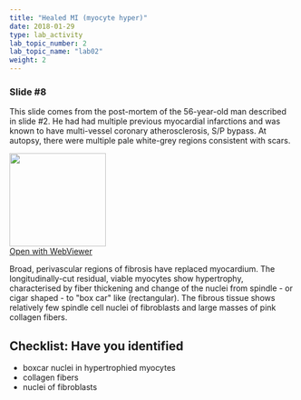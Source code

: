 ```yaml
---
title: "Healed MI (myocyte hyper)"
date: 2018-01-29
type: lab_activity
lab_topic_number: 2
lab_topic_name: "lab02"
weight: 2
---
```

<div class="entrybody">
<h3>Slide #8</h3>

<p>This slide comes from the post-mortem of the 56-year-old man described in slide #2. He had had multiple previous myocardial infarctions and was known to have multi-vessel coronary atherosclerosis, S/P bypass. At autopsy, there were multiple pale white-grey regions consistent with scars.</p>

<div class="thumbnail"><a href="http://virtualslides.cumc.columbia.edu/3479.svs/view.apml?" target="_blank"><img alt="" src="http://pathologylab.ccnmtl.columbia.edu/assets/images/slide_3479.jpg" width="170" height="164" class="mt-image-left"></a><br><a href="http://virtualslides.cumc.columbia.edu/3479.svs/view.apml?" target="_blank">Open with WebViewer</a></div>

<p>Broad, perivascular regions of fibrosis have replaced myocardium. The longitudinally-cut residual, viable myocytes show hypertrophy, characterised by fiber thickening and change of the nuclei from spindle - or cigar shaped - to "box car" like (rectangular). The fibrous tissue shows relatively few spindle cell nuclei of fibroblasts and large masses of pink collagen fibers.<br clear="all"></p>

<h2>Checklist: Have you identified</h2>


<ul class="checklist">
<li>boxcar nuclei in hypertrophied myocytes</li>
<li>collagen fibers</li>
<li>nuclei of fibroblasts</li>
</ul>


						
</div>
